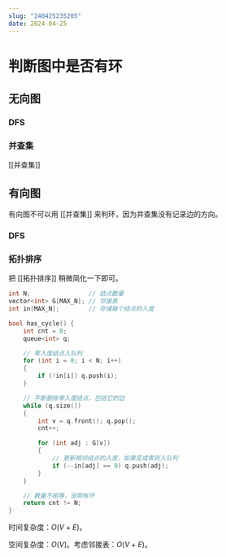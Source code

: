 ```yaml
---
slug: "240425235205"
date: 2024-04-25
---
```


# 判断图中是否有环

## 无向图

### DFS

### 并查集

[[并查集]]

## 有向图

有向图不可以用 [[并查集]] 来判环，因为并查集没有记录边的方向。

### DFS

### 拓扑排序

把 [[拓扑排序]] 稍微简化一下即可。

``` cpp
int N;                // 结点数量
vector<int> G[MAX_N]; // 邻接表
int in[MAX_N];        // 存储每个结点的入度

bool has_cycle() {
    int cnt = 0;
    queue<int> q;

    // 零入度结点入队列
    for (int i = 0; i < N; i++)
    {
        if (!in[i]) q.push(i);
    }

    // 不断删除零入度结点，包括它的边
    while (q.size())
    {
        int v = q.front(); q.pop();
        cnt++;

        for (int adj : G[v])
        {
            // 更新相邻结点的入度，如果变成零则入队列
            if (--in[adj] == 0) q.push(adj);
        }
    }

    // 数量不相等，说明有环
    return cnt != N;
}
```

时间复杂度：$O(V+E)$。

空间复杂度：$O(V)$。考虑邻接表：$O(V+E)$。
